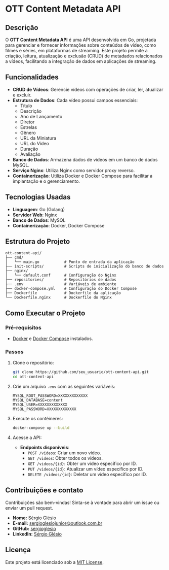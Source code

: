 # OTT Content Metadata API

## Descrição

O **OTT Content Metadata API** é uma API desenvolvida em Go, projetada para gerenciar e fornecer informações sobre conteúdos de vídeo, como filmes e séries, em plataformas de streaming. Este projeto permite a criação, leitura, atualização e exclusão (CRUD) de metadados relacionados a vídeos, facilitando a integração de dados em aplicações de streaming.

## Funcionalidades

- **CRUD de Vídeos**: Gerencie vídeos com operações de criar, ler, atualizar e excluir.
- **Estrutura de Dados**: Cada vídeo possui campos essenciais:
  - Título
  - Descrição
  - Ano de Lançamento
  - Diretor
  - Estrelas
  - Gênero
  - URL da Miniatura
  - URL do Vídeo
  - Duração
  - Avaliação
- **Banco de Dados**: Armazena dados de vídeos em um banco de dados MySQL.
- **Serviço Nginx**: Utiliza Nginx como servidor proxy reverso.
- **Containerização**: Utiliza Docker e Docker Compose para facilitar a implantação e o gerenciamento.

## Tecnologias Usadas

- **Linguagem**: Go (Golang)
- **Servidor Web**: Nginx
- **Banco de Dados**: MySQL
- **Containerização**: Docker, Docker Compose

## Estrutura do Projeto

```
ott-content-api/
├── cmd/
│   └── main.go           # Ponto de entrada da aplicação
├── init-scripts/         # Scripts de inicialização do banco de dados
├── nginx/
│   └── default.conf      # Configuração do Nginx
├── repositories/         # Repositórios de dados
├── .env                  # Variáveis de ambiente
├── docker-compose.yml    # Configuração do Docker Compose
├── Dockerfile            # Dockerfile da aplicação
└── Dockerfile.nginx      # Dockerfile do Nginx
```

## Como Executar o Projeto

### Pré-requisitos

- [Docker](https://www.docker.com/get-started) e [Docker Compose](https://docs.docker.com/compose/install/) instalados.

### Passos

1. Clone o repositório:
   ```bash
   git clone https://github.com/seu_usuario/ott-content-api.git
   cd ott-content-api
   ```

2. Crie um arquivo `.env` com as seguintes variáveis:
   ```plaintext
   MYSQL_ROOT_PASSWORD=XXXXXXXXXXXXX
   MYSQL_DATABASE=content
   MYSQL_USER=XXXXXXXXXXXXX
   MYSQL_PASSWORD=XXXXXXXXXXXXX
   ```

3. Execute os contêineres:
   ```bash
   docker-compose up --build
   ```

4. Acesse a API:
   - **Endpoints disponíveis**:
     - `POST /videos`: Criar um novo vídeo.
     - `GET /videos`: Obter todos os vídeos.
     - `GET /videos/{id}`: Obter um vídeo específico por ID.
     - `PUT /videos/{id}`: Atualizar um vídeo específico por ID.
     - `DELETE /videos/{id}`: Deletar um vídeo específico por ID.

## Contribuições e contato

Contribuições são bem-vindas! Sinta-se à vontade para abrir um issue ou enviar um pull request.

- **Nome:** Sérgio Glésio
- **E-mail:** sergioglesiojunior@outlook.com.br
- **GitHub:** [sergioglesio](https://github.com/sergioglesio)
- **LinkedIn:** [Sérgio Glésio](https://www.linkedin.com/in/sergioglesio/)

## Licença

Este projeto está licenciado sob a [MIT License](LICENSE).